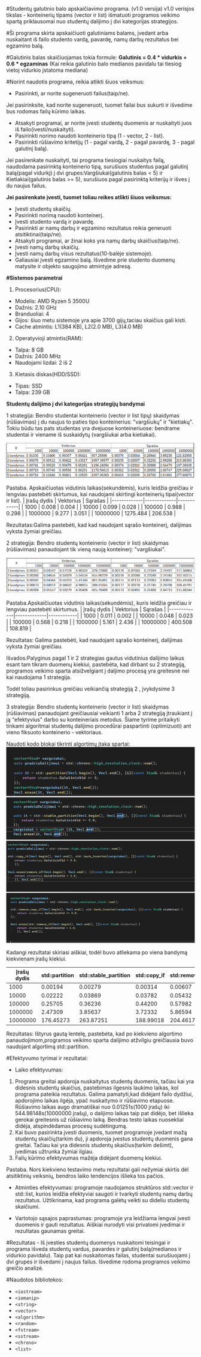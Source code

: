 #Studentų galutinio balo apskaičiavimo programa. (v1.0 versija)
v1.0 verisjos tikslas -  konteinerių tipams (vector ir list) išmatuoti programos veikimo spartą priklausomai nuo studentų dalijimo į dvi kategorijas strategijos.

#Ši programa skirta apskaičiuoti galutiniams balams, įvedant arba nuskaitant iš failo studento vardą, pavardę, namų darbų rezultatus bei egzamino balą.

#Galutinis balas skaičiuojamas tokia formule: **Galutinis = 0.4 * vidurkis + 0.6 * egzaminas** (Kai reikia galutinio balo medianos pavidalu tai tiesiog vietoj vidurkio įstatoma mediana)

#Norint naudotis programa, reikia atlikti šiuos veiksmus:
- Pasirinkti, ar norite sugeneruoti failus(taip/ne).

Jei pasirinksite, kad norite sugeneruoti, tuomet failai bus sukurti ir išvedime bus rodomas failų kūrimo laikas.
  
- Atsakyti programai, ar norite įvesti studentų duomenis ar nuskaityti juos iš failo(ivesti/nuskaityti).
- Pasirinkti norimo naudoti konteinerio tipą (1 - vector, 2 - list).
- Pasirinkti rūšiavimo kritetijų (1 - pagal vardą, 2 - pagal pavardę, 3 - pagal galutinį balą).
  
Jei pasirenkate nuskaityti, tai programa tiesiogiai nuskaitys failą, naudodama pasirinktą konteinerio tipą, surušiuos studentus pagal galutinį balą(pagal vidurkį) į dvi grupes:Vargšiukai(galutinis balas < 5) ir Kietiakiai(galutinis balas >= 5), surušiuos pagal pasirinktą kriterijų ir išves į du naujus failus. 
  
  **Jei pasirenkate įvesti, tuomet toliau reikes atlikti šiuos veiksmus:**
- Įvesti studentų skaičių.
- Pasirinkti norimą naudoti konteinerį.
- Įvesti studento vardą ir pavardę.
- Pasirinkti ar namų darbų ir egzamino rezultatus reikia generuoti atsitiktinai(taip/ne).
- Atsakyti programai, ar žinai koks yra namų darbų skaičius(taip/ne).
- Įvesti namų darbų skaičių.
- Įvesti namų darbų visus rezultatus(10-balėje sistemoje).
- Galiausiai įvesti egzamino balą.
Išvedime prie studento duomenų matysite ir objekto saugojimo atmintyje adresą.

**#Sistemos parametrai**
1. Procesorius(CPU):
- Modelis: AMD Ryzen 5 3500U
- Dažnis: 2.10 GHz
- Branduoliai: 4
- Gijos: šiuo metu sistemoje yra apie 3700 gijų,taciau skaičius gali kisti. 
- Cache atmintis: L1(384 KB), L2(2.0 MB), L3(4.0 MB)

2. Operatyvioji atmintis(RAM):
- Talpa: 8 GB
- Dažnis: 2400 MHz
- Naudojami lizdai: 2 iš 2

3. Kietasis diskas(HDD/SSD):
- Tipas: SSD
- Talpa: 239 GB

**Studentų dalijimo į dvi kategorijas strategijų bandymai**

1 strategija: Bendro studentai konteinerio (vector ir list tipų) skaidymas (rūšiavimas) į du naujus to paties tipo konteinerius: "vargšiukų" ir "kietiakų". Tokiu būdu tas pats studentas yra dvejuose konteineriuose: bendrame studentai ir viename iš suskaidytų (vargšiukai arba kietiakai). 

![Aprasymas](1strategijosRezultatai.PNG)

Pastaba. Apskaičiuotas vidutinis laikas(sekundėmis), kuris leidžia greičiau ir lengviau pastebėti skirtumus, kai naudojami skirtingi konteinerių tipai(vector ir list).
| Įrašų dydis | Vektorius   | Sąrašas    |
|-------------|-------------|------------|
| 1000        | 0.008       | 0.004      |
| 10000       | 0.099       | 0.028      |
| 100000      | 0.988       | 0.298      |
| 1000000     | 9.277       | 3.051      |
| 10000000    | 1275.484    | 206.538    |

Rezultatas:Galima pastebėti, kad kad naudojant sąrašo konteinerį, dalijimas vyksta žymiai greičiau.

2 strategija: Bendro studentų konteinerio (vector ir list) skaidymas (rūšiavimas) panaudojant tik vieną naują konteinerį: "vargšiukai". 

![Aprasymas](2strategijosRezultatai.PNG)

Pastaba.Apskaičiuotas vidutinis laikas(sekundėmis), kuris leidžia greičiau ir lengviau pastebėti skirtumus.
| Įrašų dydis | Vektorius   | Sąrašas    |
|-------------|-------------|------------|
| 1000        | 0.011       | 0.002      |
| 10000       | 0.048       | 0.023      |
| 100000      | 0.568       | 0.218      |
| 1000000     | 5.161       | 2.436      |
| 10000000    | 400.508     | 108.819    |

Rezultatas: Galima pastebėti, kad naudojant sąrašo konteinerį, dalijimas vyksta žymiai greičiau.

Išvados:Palyginus pagal 1 ir 2 strategias gautus vidutinius dalijimo laikus esant tam tikram duomenų kiekiui, pastebėta, kad dirbant su 2 strategiją, programos veikimo sparta atsižvelgiant į daljimo procesą yra greitesnė nei kai naudojama 1 strategija.

Todėl toliau pasirinkus greičiau veikiančią strategiją 2 , įvykdysime 3 strategiją.

3 strategija: Bendro studentų konteinerio (vector ir list) skaidymas (rūšiavimas) panaudojant greičiausiai veikianti 1 arba 2 strategiją  įtraukiant į ją "efektyvius" darbo su konteineriais metodus. Šiame tyrime pritaikyti tinkami algoritmai studentų dalijimo procedūrai paspartinti (optimizuoti) ant vieno fiksuoto konteinerio - vektoriaus.

Naudoti kodo blokai tikrinti algortimų įtaka spartai:
![Aprasymas](metodasPartition.PNG)
![Aprasymas](metodasStable_partition.PNG)
![Aprasymas](copy_ifmetodas.PNG)
![Aprasymas](metodasRemove_copy_if+erase.PNG)

Kadangi rezultatai skiriasi aiškiai, todėl buvo atliekama po viena bandymą kiekvienam įrašų kiekiui.

| Įrašų dydis | std::partition | std::stable_partition | std::copy_if  | std::remove_copy_if  |
|-------------|----------------|-----------------------|---------------|----------------------|
| 1000        | 0.00194        | 0.00279               | 0.00314       | 0.00607              |
| 10000       | 0.02222        | 0.03869               | 0.03782       | 0.05432              |       
| 100000      | 0.25705        | 0.36236               | 0.44200       | 0.57982              |
| 1000000     | 2.47309        | 3.85637               | 3.72332       | 5.86594              |
| 10000000    | 176.45273      | 263.87251             | 188.99018     | 204.46178            |

Rezultatas: Ištyrus gautą lentelę, pastebėta, kad po kiekvieno algortimo panaudojimom,programos veikimo sparta dalijimo atžvilgiu greičiausia buvo naudojant algortimą std::partition.


#Efektyvumo tyrimai ir rezultatai: 
- Laiko efektyvumas:
1. Programa greitai apdoroja nuskaitytus studentų duomenis, tačiau kai yra didesnis studentų skaičius, pastebimas ilgesnis laukimo laikas, kol programa pateikia rezultatus. Galima pamatyti,kad didėjant failo dydžiui, apdorojimo laikas ilgėja, ypač nuskaitymo ir rūšiavimo etapuose. Rūšiavimo laikas augo dramatiškai nuo 0.01251s(1000 įrašų) iki 544.98148s(10000000 įrašų), o dalijimo laikas taip pat didėjo, bet išlieka gerokai greitesnis už rūšiavimo laiką. Bendras testo laikas nuosekliai didėja, atspindėdamas procesų sudėtingumą.
2. Kai buvo pasirinkta įvesti duomenis, tuomet programoje įvedant mažą studentų skaičių(tarkim du), ji apdoroja įvestus studentų duomenis gana greitai. Tačiau kai yra didesnis studentų skaičius(tarkim dešimt), įvedimas užtrunka žymiai ilgiau.
3. Failų kūrimo efektyvumas mažėja didėjant duomenų kiekiui.

Pastaba. Nors kiekvieno testavimo metu rezultatai gali nežymiai skirtis dėl atsitiktinių veiksnių, bendros laiko tendencijos išlieka tos pačios.

- Atminties efektyvumas: programoje naudojamos struktūros std::vector ir std::list, kurios leidžia efektyviai saugoti ir tvarkyti studentų namų darbų rezultatus. Užtikrinama, kad programa galėtų veikti su dideliu studentų skaičiumi.
  
- Vartotojo sąsajos paprastumas: programoje yra leidžiama lengvai įvesti duomenis ir gauti rezultatus. Aiškiai nurodyti visi privalomi įvedimai ir rezultatas gaunamas greitai.

#Rezultatas - Iš įvesties studentų duomenys nuskaitomi teisingai ir programa išveda studentų vardus, pavardes ir galutinį balą(medianos ir vidurkio pavidalu). Taip pat kai nuskaitomas failas, studentai surušiuojami į dvi grupes ir išvedami į naujus failus. Išvedime rodoma programos veikimo greičio analizė.


#Naudotos bibliotekos:
- `<iostream>`
- `<iomanip>`
- `<string>`
- `<vector>`
- `<algorithm>`
- `<random>`
- `<fstream>`
- `<sstream>`
- `<chrono>`
- `<list>`
